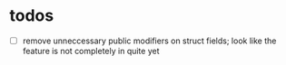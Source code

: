 # todos
- [ ] remove unneccessary public modifiers on struct fields; look like the feature is not completely in quite yet